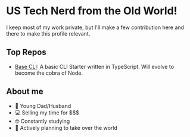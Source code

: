 # US Tech Nerd from the Old World!
I keep most of my work private, but I'll make a few contribution here and there to make this profile relevant.

## Top Repos
- [Base CLI](https://github.com/glemiere/base-cli): A basic CLI Starter written in TypeScript. Will evolve to become the cobra of Node.

## About me
- 🥵 Young Dad/Husband
- 💻 Selling my time for $$$
- 🤓 Constantly studying
- 👑 Actively planning to take over the world
